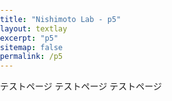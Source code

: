 ```yaml
---
title: "Nishimoto Lab - p5"
layout: textlay
excerpt: "p5"
sitemap: false
permalink: /p5
---
```


テストページ
テストページ
テストページ


<!DOCTYPE html>
<html>
<head>
  <meta charset="utf-8">
  <meta name="viewport" content="width=device-width, initial-scale=1.0">

  <!-- PLEASE NO CHANGES BELOW THIS LINE (UNTIL I SAY SO) -->
  <script language="javascript" type="text/javascript" src="js/libraries/p5.min.js"></script>
  <script language="javascript" type="text/javascript" src="js/sketch_220704b.js"></script>
  <!-- OK, YOU CAN MAKE CHANGES BELOW THIS LINE AGAIN -->

  <!-- This line removes any default padding and style.
       You might only need one of these values set. -->
  <style> body { padding: 0; margin: 0; } </style>
</head>

<body>
</body>
</html>
